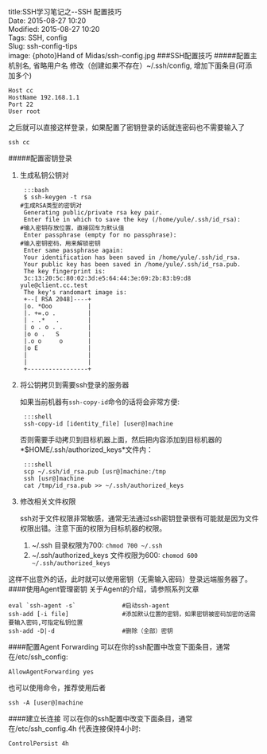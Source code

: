 title:SSH学习笔记之--SSH 配置技巧  
Date: 2015-08-27 10:20  
Modified: 2015-08-27 10:20  
Tags: SSH, config  
Slug: ssh-config-tips  
image: {photo}Hand of Midas/ssh-config.jpg
###SSH配置技巧
#####配置主机别名, 省略用户名
修改（创建如果不存在）~/.ssh/config,  增加下面条目(可添加多个)

```
Host cc
HostName 192.168.1.1
Port 22
User root
```

之后就可以直接这样登录，如果配置了密钥登录的话就连密码也不需要输入了

```
ssh cc
```
#####配置密钥登录
1. 生成私钥公钥对

        :::bash
        $ ssh-keygen -t rsa                                                    #生成RSA类型的密钥对  
        Generating public/private rsa key pair.  
        Enter file in which to save the key (/home/yule/.ssh/id_rsa):          #输入密钥存放位置，直接回车为默认值  
        Enter passphrase (empty for no passphrase):                            #输入密钥密码，用来解锁密钥  
        Enter same passphrase again:  
        Your identification has been saved in /home/yule/.ssh/id_rsa.  
        Your public key has been saved in /home/yule/.ssh/id_rsa.pub.  
        The key fingerprint is:  
        3c:13:20:5c:80:02:3d:e5:64:44:3e:69:2b:83:b9:d8 yule@client.cc.test  
        The key's randomart image is:  
        +--[ RSA 2048]----+  
        |o. *Ooo          |  
        |. +=.o .         |  
        | . .*   .        |  
        | o . o . .       |  
        |o o .   S        |  
        |.o o     o       |  
        |o E              |  
        |                 |  
        |                 |  
        +-----------------+  

2. 将公钥拷贝到需要ssh登录的服务器

	如果当前机器有`ssh-copy-id`命令的话将会非常方便:  

        :::shell
        ssh-copy-id [identity_file] [user@]machine  
	
	否则需要手动拷贝到目标机器上面，然后把内容添加到目标机器的*$HOME/.ssh/authorized_keys*文件内：  
	
        :::shell
        scp ~/.ssh/id_rsa.pub [usr@]machine:/tmp
        ssh [usr@]machine
        cat /tmp/id_rsa.pub >> ~/.ssh/authorized_keys

3. 修改相关文件权限
	
	ssh对于文件权限非常敏感，通常无法通过ssh密钥登录很有可能就是因为文件权限出错。注意下面的权限为目标机器的权限。  
	1. ~/.ssh 目录权限为700: `chmod 700 ~/.ssh`  
	2. ~/.ssh/authorized_keys 文件权限为600: `chomod 600 ~/.ssh/authorized_keys`  

这样不出意外的话，此时就可以使用密钥（无需输入密码）登录远端服务器了。
####使用Agent管理密钥
关于Agent的介绍，请参照系列文章[]()

```
eval `ssh-agent -s`             #启动ssh-agent
ssh-add	[-i file]               #添加默认位置的密钥，如果密钥被密码加密的话需要输入密码,可指定私钥位置
ssh-add -D|-d                   #删除（全部）密钥
```

####配置Agent Forwarding
可以在你的ssh配置中改变下面条目，通常在/etc/ssh_config:

```
AllowAgentForwarding yes
```

也可以使用命令，推荐使用后者

```
ssh -A [user@]machine 
```
####建立长连接
可以在你的ssh配置中改变下面条目，通常在/etc/ssh_config.4h 代表连接保持4小时:
```
ControlPersist 4h
```
